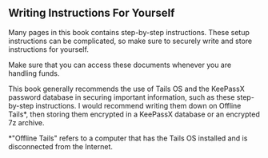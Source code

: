 ## Writing Instructions For Yourself

Many pages in this book contains step-by-step instructions. These setup instructions can be complicated, so make sure to securely write and store instructions for yourself.

Make sure that you can access these documents whenever you are handling funds.

This book generally recommends the use of Tails OS and the KeePassX password database in securing important information, such as these step-by-step instructions. I would recommend writing them down on Offline Tails*, then storing them encrypted in a KeePassX database or an encrypted 7z archive.


*"Offline Tails" refers to a computer that has the Tails OS installed and is disconnected from the Internet.